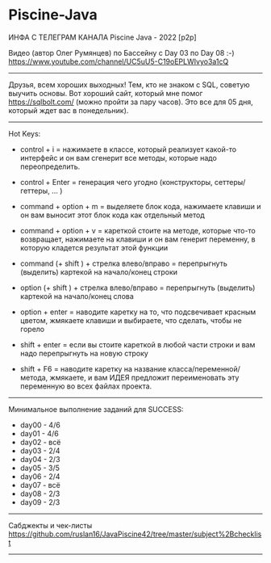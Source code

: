 # Piscine-Java
ИНФА С ТЕЛЕГРАМ КАНАЛА Piscine Java - 2022 [p2p]

Видео (автор Олег Румянцев) по Бассейну с Day 03 по Day 08 :-)
https://www.youtube.com/channel/UC5uU5-C19oEPLWIvyo3a1cQ
________________________________________________________________________________________________________________
Друзья, всем хороших выходных! Тем, кто не знаком с SQL, советую выучить основы. Вот хороший сайт, который мне помог https://sqlbolt.com/ (можно пройти за пару часов). Это все для 05 дня, который ждет вас в понедельник).
________________________________________________________________________________________________________________
Hot Keys:
* control + i = нажимаете в классе, который реализует какой-то интерфейс и он вам сгенерит все методы, которые надо переопределить.
* control + Enter = генерация чего угодно (конструкторы, сеттеры/геттеры, ... )
* command + option + m = выделяете блок кода, нажимаете клавиши и он вам выносит этот блок кода как отдельный метод
* command + option + v = кареткой стоите на методе, которые что-то возвращает, нажимаете на клавиши и он вам генерит переменну, в которую кладется результат этой функции

* command (+ shift ) + стрелка влево/вправо = перепрыгнуть (выделить) картекой на начало/конец строки
* option (+ shift ) + стрелка влево/вправо = перепрыгнуть (выделить) картекой на начало/конец слова

* option + enter = наводите каретку на то, что подсвечивает красным цветом, жмякаете клавиши и выбираете, что сделать, чтобы не горело
* shift + enter = если вы стоите кареткой в любой части строки и вам надо перепрыгнуть на новую строку
* shift + F6 = наводите каретку на название класса/переменной/метода, жмякаете, и вам ИДЕЯ предложит переименовать эту переменную во всех файлах проекта.

________________________________________________________________________________________________________________
Минимальное выполнение заданий для SUCСESS:
* day00 - 4/6
* day01 - 4/6
* day02 - всё 
* day03 - 2/4
* day04 - 2/3
* day05 - 3/5
* day06 - 2/4
* day07 - всё 
* day08 - 2/3
* day09 - 2/3
________________________________________________________________________________________________________________
Сабджекты и чек-листы
https://github.com/ruslan16/JavaPiscine42/tree/master/subject%2Bchecklist
________________________________________________________________________________________________________________
